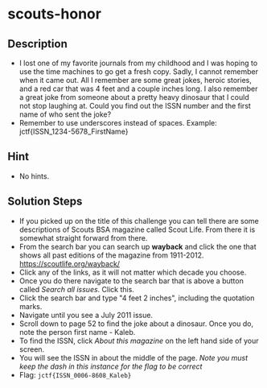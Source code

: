 # scouts-honor

## Description
* I lost one of my favorite journals from my childhood and I was hoping to use the time machines to go get a fresh copy. Sadly, I cannot remember when it came out. All I remember are some great
jokes, heroic stories, and a red car that was 4 feet and a couple inches long. I also remember a great joke from someone about a pretty heavy dinosaur that I could not stop laughing at.
Could you find out the ISSN number and the first name of who sent the joke?
* Remember to use underscores instead of spaces. Example: jctf{ISSN_1234-5678_FirstName}

## Hint
* No hints. 

## Solution Steps
* If you picked up on the title of this challenge you can tell there are some descriptions of Scouts BSA magazine called Scout Life. From there it is somewhat straight forward from there.
* From the search bar you can search up __wayback__ and click the one that shows all past editions of the magazine from 1911-2012. https://scoutlife.org/wayback/
* Click any of the links, as it will not matter which decade you choose.
* Once you do there navigate to the search bar that is above a button called *Search all issues*. Click this.
* Click the search bar and type "4 feet 2 inches", including the quotation marks.
* Navigate until you see a July 2011 issue.
* Scroll down to page 52 to find the joke about a dinosaur. Once you do, note the person first name - Kaleb.
* To find the ISSN, click *About this magazine* on the left hand side of your screen.
* You will see the ISSN in about the middle of the page. *Note you must keep the dash in this instance for the flag to be correct*
* Flag: `jctf{ISSN_0006-8608_Kaleb}`
